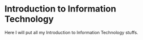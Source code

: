 Introduction to Information Technology
======================================

Here I will put all my Introduction to Information Technology stuffs.